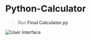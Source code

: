 # Python-Calculator
>Run **Final Calculator.py**

![User Interface](https://github.com/rkrider/Python-Calculator/blob/master/Calculator.PNG)
